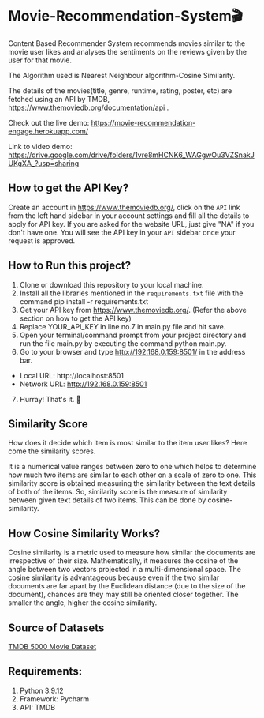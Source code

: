 # Movie-Recommendation-System:clapper:

Content Based Recommender System recommends movies similar to the movie user likes and analyses the sentiments on the reviews given by the user for that movie.

The Algorithm used is Nearest Neighbour algorithm-Cosine Similarity.

The details of the movies(title, genre, runtime, rating, poster, etc) are fetched using an API by TMDB, https://www.themoviedb.org/documentation/api .

Check out the live demo: https://movie-recommendation-engage.herokuapp.com/ 

Link to video demo: https://drive.google.com/drive/folders/1vre8mHCNK6_WAGgwOu3VZSnakJUKgXA_?usp=sharing

## How to get the API Key?

Create an account in https://www.themoviedb.org/, click on the ```API``` link from the left hand sidebar in your account settings and fill all the details to apply for API key. If you are asked for the website URL, just give "NA" if you don't have one. You will see the API key in your ```API``` sidebar once your request is approved.

## How to Run this project?

1. Clone or download this repository to your local machine.
2. Install all the libraries mentioned in the ```requirements.txt``` file with the command pip install -r requirements.txt
3. Get your API key from https://www.themoviedb.org/. (Refer the above section on how to get the API key)
4. Replace YOUR_API_KEY in line no.7 in main.py file and hit save.
5. Open your terminal/command prompt from your project directory and run the file main.py by executing the command python main.py.
6. Go to your browser and type http://192.168.0.159:8501/ in the address bar.
 - Local URL: http://localhost:8501
 - Network URL: http://192.168.0.159:8501
7. Hurray! That's it. :tada:

## Similarity Score

How does it decide which item is most similar to the item user likes? Here come the similarity scores.

It is a numerical value ranges between zero to one which helps to determine how much two items are similar to each other on a scale of zero to one. This similarity score is obtained measuring the similarity between the text details of both of the items. So, similarity score is the measure of similarity between given text details of two items. This can be done by cosine-similarity.

## How Cosine Similarity Works?
Cosine similarity is a metric used to measure how similar the documents are irrespective of their size. Mathematically, it measures the cosine of the angle between two vectors projected in a multi-dimensional space. The cosine similarity is advantageous because even if the two similar documents are far apart by the Euclidean distance (due to the size of the document), chances are they may still be oriented closer together. The smaller the angle, higher the cosine similarity.

## Source of Datasets
[TMDB 5000 Movie Dataset](https://www.kaggle.com/datasets/tmdb/tmdb-movie-metadata?select=tmdb_5000_movies.csv)

## Requirements:
1. Python 3.9.12
2. Framework: Pycharm
3. API: TMDB
